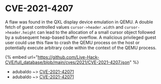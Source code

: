 # CVE-2021-4207

A flaw was found in the QXL display device emulation in QEMU. A double fetch of guest controlled values `cursor->header.width` and `cursor->header.height` can lead to the allocation of a small cursor object followed by a subsequent heap-based buffer overflow. A malicious privileged guest user could use this flaw to crash the QEMU process on the host or potentially execute arbitrary code within the context of the QEMU process.

{% embed url="https://github.com/Live-Hack-CVE/full_database/blob/main/cves/2021/CVE-2021-4207.json" %}


* adubaldo ~> [CVE-2021-42071](https://www.alice-snow.ru/2021/database/cve-2021-4207/cve-2021-42071-adubaldo)
* adubaldo ~> [CVE-2021-42071](https://www.alice-snow.ru/2021/database/cve-2021-4207/cve-2021-42071-adubaldo)